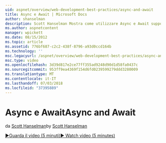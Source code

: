 ```yaml
---
uid: aspnet/overview/web-development-best-practices/async-and-await
title: Async e Await | Microsoft Docs
author: shanselman
description: Scott Hanselman Mostra come utilizzare Async e Await supporto in ASP.NET 4.5.
ms.author: aspnetcontent
manager: wpickett
ms.date: 08/15/2012
ms.topic: article
ms.assetid: 776bf687-c2c2-438f-8796-a93d0ccd164b
ms.technology: ''
msc.legacyurl: /aspnet/overview/web-development-best-practices/async-and-await
msc.type: video
ms.openlocfilehash: 3d39d817e2ce77ff355ad9248d90d1d58fa0437c
ms.sourcegitcommit: 953ff9ea4369f154d6fd0239599279ddd3280009
ms.translationtype: MT
ms.contentlocale: it-IT
ms.lasthandoff: 07/03/2018
ms.locfileid: "37395889"
---
```

<a name="async-and-await"></a><span data-ttu-id="91498-103">Async e Await</span><span class="sxs-lookup"><span data-stu-id="91498-103">Async and Await</span></span>
====================
<span data-ttu-id="91498-104">da [Scott Hanselman](https://github.com/shanselman)</span><span class="sxs-lookup"><span data-stu-id="91498-104">by [Scott Hanselman](https://github.com/shanselman)</span></span>

[<span data-ttu-id="91498-105">&#9654;Guarda il video (5 minuti)</span><span class="sxs-lookup"><span data-stu-id="91498-105">&#9654; Watch video (5 minutes)</span></span>](https://channel9.msdn.com/Blogs/ASP-NET-Site-Videos/async-and-await)
